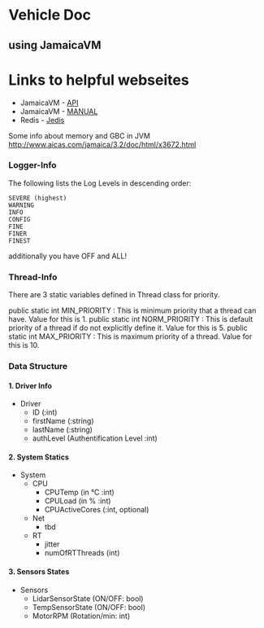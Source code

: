 # Vehicle Doc
## using JamaicaVM

# Links to helpful webseites

* JamaicaVM - [API](http://www.aicas.com/jamaica/8.2/doc/jamaica_api/index.html)
* JamaicaVM - [MANUAL](https://www.aicas.com/cms/sites/default/files/JamaicaVM-8.2-manual-web.pdf)
* Redis - [Jedis](https://www.javadoc.io/doc/redis.clients/jedis/3.1.0-m1)

Some info about memory and GBC in JVM
http://www.aicas.com/jamaica/3.2/doc/html/x3672.html
 


### Logger-Info


The following lists the Log Levels in descending order:

    SEVERE (highest)
    WARNING
    INFO
    CONFIG
    FINE
    FINER
    FINEST

additionally you have OFF and ALL!


### Thread-Info

There are 3 static variables defined in Thread class for priority.

public static int MIN_PRIORITY		: 	This is minimum priority that a thread can have. Value for this is 1.
public static int NORM_PRIORITY		: 	This is default priority of a thread if do not explicitly define it. Value for this is 5.
public static int MAX_PRIORITY		: 	This is maximum priority of a thread. Value for this is 10.

### Data Structure
#### 1. Driver Info
* Driver
  * ID                (:int)
  * firstName         (:string) 
  * lastName          (:string) 
  * authLevel         (Authentification Level :int) 

#### 2. System Statics
* System
  * CPU              
    * CPUTemp        (in °C :int)
    * CPULoad        (in  % :int)
    * CPUActiveCores (:int, optional)
  * Net
    * tbd
  * RT
    * jitter
    * numOfRTThreads (int)
#### 3. Sensors States
* Sensors
  * LidarSensorState (ON/OFF: bool)
  * TempSensorState  (ON/OFF: bool)
  * MotorRPM         (Rotation/min: int)
